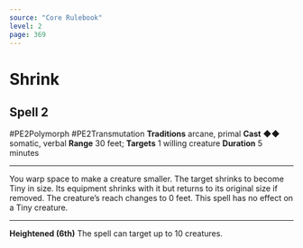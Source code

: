 ```yaml
---
source: "Core Rulebook"
level: 2
page: 369
---
```


# Shrink
## Spell 2
#PE2Polymorph #PE2Transmutation 
**Traditions** arcane, primal
**Cast** ◆◆ somatic, verbal
**Range** 30 feet; **Targets** 1 willing creature
**Duration** 5 minutes

-----
You warp space to make a creature smaller. The target shrinks to become Tiny in size. Its equipment shrinks with it but returns to its original size if removed. The creature’s reach changes to 0 feet. This spell has no effect on a Tiny creature. 

---
**Heightened (6th)** The spell can target up to 10 creatures.